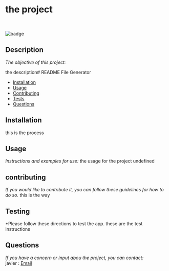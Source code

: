 # the project

<br>

![badge](https://img.shields.io/badge/license-Apache-brightgreen)<br />

## Description 

*The objective of this project:* 

the description# README File Generator 
* [Installation](#installation)
* [Usage](#usage)
* [Contributing](#contributing)
* [Tests](#testing)
* [Questions](#questions)
## Installation
this is the process
## Usage 
  
*Instructions and examples for use:*
the usage for the project
undefined
## contributing
  
*If you would like to contribute it, you can follow these guidelines for how to do so.*
this is the way
## Testing
*Please follow these directions to test the app.
these are the test instructions
## Questions

*If you have a concern or input abou the project, you can contact:*
<br>
javier :  [Email](javivilchis@gmail.com)
